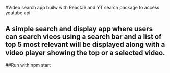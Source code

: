 #Video search app builw with ReactJS and YT search package to access youtube api
## A simple search and display app where users can search vieos using a search bar and a list of top 5 most relevant will be displayed along with a video player showing the top or a selected video.
##Run with npm start
